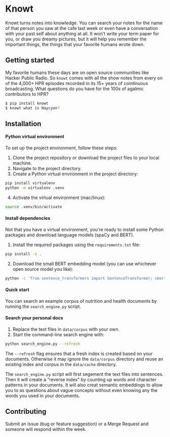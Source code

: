 # Knowt
Knowt turns notes into knowledge.
You can search your notes for the name of that person you saw at the cafe last week or even have a conversation with your past self about anything at all.
It won't write your term paper for you, or draw you dreamy pictures, but it will help you remember the important things, the things that your favorite humans wrote down.

## Getting started
My favorite humans these days are on open source communities like Hacker Public Radio.
So `knowt` comes with all the show notes from every on of the 4,000+ HPR episodes recorded in its 15+ years of cointinuous broadcasting.
What questions do you have for the 100s of agalmic contributors to HPR?

```bash
$ pip install knowt
$ knowt what is Haycyon?
```


## Installation

#### Python virtual environment

To set up the project environment, follow these steps:

1. Clone the project repository or download the project files to your local machine.
2. Navigate to the project directory.
3. Create a Python virtual environment in the project directory:

```bash
pip install virtualenv
python -m virtualenv .venv
```

4. Activate the virtual environment (mac/linux):

```bash
source .venv/bin/activate
```

#### Install dependencies

Not that you have a virtual environment, you're ready to install some Python packages and download language models (spaCy and BERT).

1. Install the required packages using the `requirements.txt` file:

```bash
pip install -e .
```

2. Download the small BERT embedding model (you can use whichever open source model you like):

```bash
python -c 'from sentence_transformers import SentenceTransformer; sbert = SentenceTransformer("paraphrase-MiniLM-L6-v2")'
```

#### Quick start

You can search an example corpus of nutrition and health documents by running the `search_engine.py` script.

#### Search your personal docs

1. Replace the text files in `data/corpus` with your own.
2. Start the command-line search engine with:

```bash
python search_engine.py --refresh
```

The `--refresh` flag ensures that a fresh index is created based on your documents.
Otherwise it may ignore the `data/corpus` directory and reuse an existing index and corpus in the `data/cache` directory.

The `search_engine.py` script will first segement the text files into sentences.
Then it will create a "reverse index" by counting up words and character patterns in your documents.
It will also creat semantic embeddings to allow you to as questions about vague concepts without even knowing any the words you used in your documents.

## Contributing

Submit an Issue (bug or feature suggestion) or a Merge Request and someone will  respond within the week.

